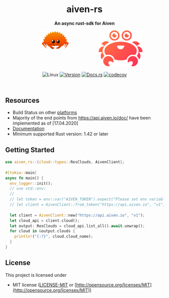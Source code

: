 <div align="center">
 <p><h1>aiven-rs</h1> </p>
  <p><strong>An async rust-sdk for Aiven</strong> </p>
<p>

<div style="display: flex; justify-content: center;">
  <a href="https://www.rust-lang.org/"><img style="width:40%;" src="assets/rust.png" alt="rust" border="0" /></a>
  <a href="https://aiven.io/"><img style="width:75%;" src="assets/aiven.png" alt="aiven" border="0" /></a>
</div>


![Linux](https://github.com/ansrivas/aiven-rs/workflows/Linux/badge.svg)
[![Version](https://meritbadge.herokuapp.com/aiven_rs)](https://crates.io/crates/aiven_rs)
[![Docs.rs](https://docs.rs/aiven_rs/badge.svg)](https://docs.rs/aiven_rs)
[![codecov](https://codecov.io/gh/ansrivas/aiven-rs/branch/master/graph/badge.svg)](https://codecov.io/gh/ansrivas/aiven-rs)

</p>
</div>
</br>

## Resources
* Build Status on other [platforms](./BUILD_STATUS.md)
* Majority of the end points from https://api.aiven.io/doc/ have been implemented as of [17.04.2020]
* [Documentation](https://docs.rs/aiven-rs)
* Minimum supported Rust version: 1.42 or later

## Getting Started
```rust
use aiven_rs::{cloud::types::ResClouds, AivenClient};

#[tokio::main]
async fn main() {
  env_logger::init();
  // use std::env;
  // 
  // let token = env::var("AIVEN_TOKEN").expect("Please set env variable to read AIVEN_TOKEN");
  // let client = AivenClient::from_token("https://api.aiven.io", "v1", &token);

  let client = AivenClient::new("https://api.aiven.io", "v1");
  let cloud_api = client.cloud();
  let output: ResClouds = cloud_api.list_all().await.unwrap();
  for cloud in &output.clouds {
    println!("{:?}", cloud.cloud_name);
  }
}
```

## License

This project is licensed under

* MIT license ([LICENSE-MIT](LICENSE) or [http://opensource.org/licenses/MIT](http://opensource.org/licenses/MIT))

